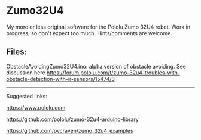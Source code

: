 # Zumo32U4
My more or less original software for the Pololu Zumo 32U4 robot.
Work in progress, so don't expect too much. Hints/comments are welcome.

## Files:
ObstacleAvoidingZumo32U4.ino: alpha version of obstacle avoiding. See discussion here https://forum.pololu.com/t/zumo-32u4-troubles-with-obstacle-detection-with-ir-sensors/15474/3


___________________________________________________________
Suggested links:

https://www.pololu.com

https://github.com/pololu/zumo-32u4-arduino-library

https://github.com/pvcraven/zumo_32u4_examples

